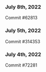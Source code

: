 ### July 8th, 2022

Commit #62813

### July 5th, 2022

Commit #314353


### July 4th, 2022

Commit #72281
